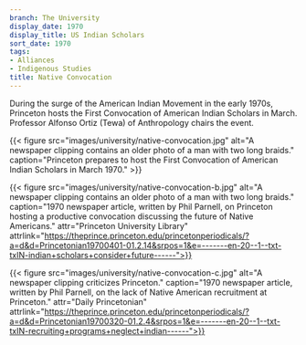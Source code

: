```yaml
---
branch: The University
display_date: 1970
display_title: US Indian Scholars
sort_date: 1970
tags:
- Alliances
- Indigenous Studies
title: Native Convocation
---
```


During the surge of the American Indian Movement in the early 1970s, Princeton hosts the First Convocation of American Indian Scholars in March. Professor Alfonso Ortiz (Tewa) of Anthropology chairs the event.

{{< figure src="images/university/native-convocation.jpg" alt="A newspaper clipping contains an older photo of a man with two long braids." caption="Princeton prepares to host the First Convocation of American Indian Scholars in March 1970." >}}

{{< figure src="images/university/native-convocation-b.jpg" alt="A newspaper clipping contains an older photo of a man with two long braids." caption="1970 newspaper article, written by Phil Parnell, on Princeton hosting a productive convocation discussing the future of Native Americans." attr="Princeton University Library" attrlink="https://theprince.princeton.edu/princetonperiodicals/?a=d&d=Princetonian19700401-01.2.14&srpos=1&e=-------en-20--1--txt-txIN-indian+scholars+consider+future------">}}

{{< figure src="images/university/native-convocation-c.jpg" alt="A newspaper clipping criticizes Princeton." caption="1970 newspaper article, written by Phil Parnell, on the lack of Native American recruitment at Princeton." attr="Daily Princetonian" attrlink="https://theprince.princeton.edu/princetonperiodicals/?a=d&d=Princetonian19700320-01.2.4&srpos=1&e=-------en-20--1--txt-txIN-recruiting+programs+neglect+indian------">}}
